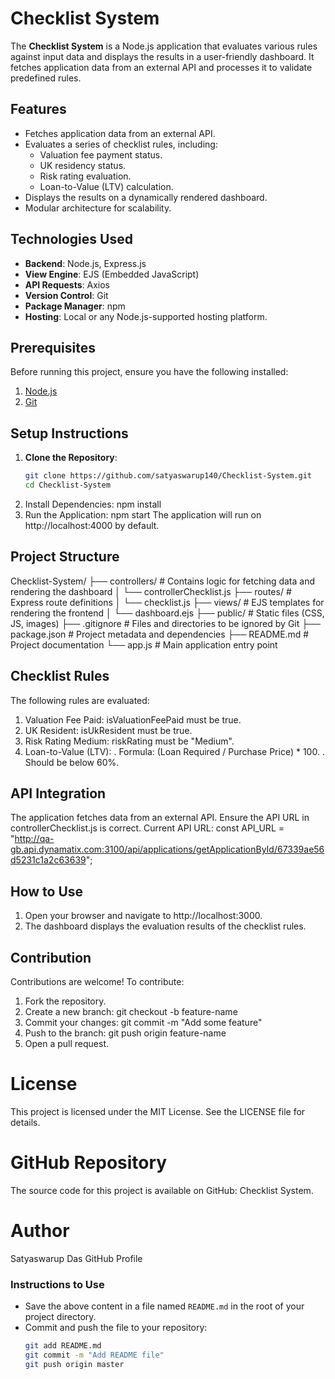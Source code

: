 # Checklist System

The **Checklist System** is a Node.js application that evaluates various rules against input data and displays the results in a user-friendly dashboard. It fetches application data from an external API and processes it to validate predefined rules.

## Features

- Fetches application data from an external API.
- Evaluates a series of checklist rules, including:
  - Valuation fee payment status.
  - UK residency status.
  - Risk rating evaluation.
  - Loan-to-Value (LTV) calculation.
- Displays the results on a dynamically rendered dashboard.
- Modular architecture for scalability.

## Technologies Used

- **Backend**: Node.js, Express.js
- **View Engine**: EJS (Embedded JavaScript)
- **API Requests**: Axios
- **Version Control**: Git
- **Package Manager**: npm
- **Hosting**: Local or any Node.js-supported hosting platform.

## Prerequisites

Before running this project, ensure you have the following installed:

1. [Node.js](https://nodejs.org/)
2. [Git](https://git-scm.com/)

## Setup Instructions

1. **Clone the Repository**:
   ```bash
   git clone https://github.com/satyaswarup140/Checklist-System.git
   cd Checklist-System
2. Install Dependencies:
   npm install
3. Run the Application:
   npm start
The application will run on http://localhost:4000 by default.

## Project Structure
   Checklist-System/
├── controllers/             # Contains logic for fetching data and rendering the dashboard
│   └── controllerChecklist.js
├── routes/                  # Express route definitions
│   └── checklist.js
├── views/                   # EJS templates for rendering the frontend
│   └── dashboard.ejs
├── public/                  # Static files (CSS, JS, images)
├── .gitignore               # Files and directories to be ignored by Git
├── package.json             # Project metadata and dependencies
├── README.md                # Project documentation
└── app.js                   # Main application entry point

## Checklist Rules
   The following rules are evaluated:
   1. Valuation Fee Paid: isValuationFeePaid must be true.
   2. UK Resident: isUkResident must be true.
   3. Risk Rating Medium: riskRating must be "Medium".
   4. Loan-to-Value (LTV):
      . Formula: (Loan Required / Purchase Price) * 100.
      . Should be below 60%.
      
## API Integration
   The application fetches data from an external API. Ensure the API URL in controllerChecklist.js is correct.
   Current API URL:
   const API_URL = "http://qa-gb.api.dynamatix.com:3100/api/applications/getApplicationById/67339ae56d5231c1a2c63639";
   
## How to Use
   1. Open your browser and navigate to http://localhost:3000.
   2. The dashboard displays the evaluation results of the checklist rules.
      
## Contribution
   Contributions are welcome! To contribute:
   1. Fork the repository.
   2. Create a new branch:
      git checkout -b feature-name
   3. Commit your changes:
      git commit -m "Add some feature"
   4. Push to the branch:
      git push origin feature-name
   5. Open a pull request.
      
# License
  This project is licensed under the MIT License. See the LICENSE file for details.

# GitHub Repository
  The source code for this project is available on GitHub: Checklist System.

# Author
  Satyaswarup Das
  GitHub Profile
  
### Instructions to Use
- Save the above content in a file named `README.md` in the root of your project directory.
- Commit and push the file to your repository:
  ```bash
  git add README.md
  git commit -m "Add README file"
  git push origin master

